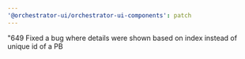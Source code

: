 ```yaml
---
'@orchestrator-ui/orchestrator-ui-components': patch
---
```


"649 Fixed a bug where details were shown based on index instead of unique id of a PB

